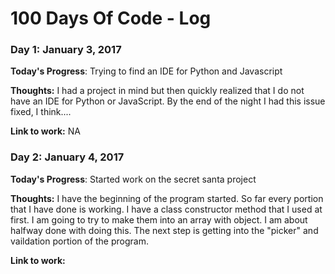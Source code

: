# 100 Days Of Code - Log

### Day 1: January 3, 2017


**Today's Progress**: Trying to find an IDE for Python and Javascript

**Thoughts:** I had a project in mind but then quickly realized that I do not have an IDE for Python or JavaScript. By the end of the 
night I had this issue fixed, I think....

**Link to work:** NA

### Day 2: January 4, 2017

**Today's Progress**: Started work on the secret santa project

**Thoughts:** I have the beginning of the program started. So far every portion that I have done is working. I have a class constructor 
method that I used at first. I am going to try to make them into an array with object. I am about halfway done with doing this. The next 
step is getting into the "picker" and vaildation portion of the program.

**Link to work:** 
